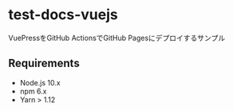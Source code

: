 # test-docs-vuejs

VuePressをGitHub ActionsでGitHub Pagesにデプロイするサンプル

## Requirements

* Node.js 10.x
* npm 6.x
* Yarn > 1.12

